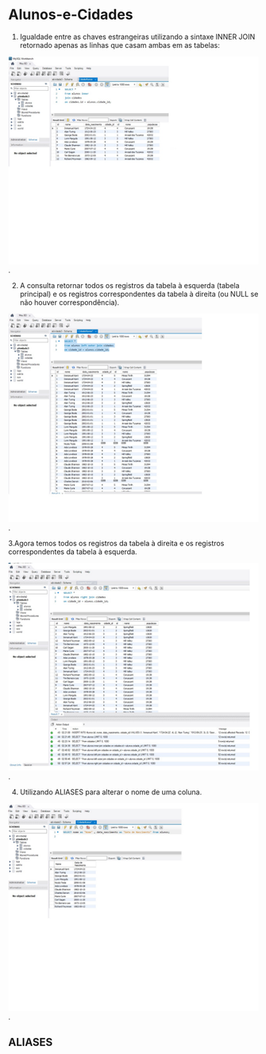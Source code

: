 # Alunos-e-Cidades

1. Igualdade entre as chaves estrangeiras utilizando a sintaxe INNER JOIN
retornado apenas as linhas que casam ambas em as tabelas:

![exer1](exer1.jpg).
 
2. A consulta retornar todos os registros da tabela à esquerda
 (tabela principal) e os registros correspondentes da tabela à direita
 (ou NULL se não houver correspondência).

![exer2](exer2.jpg).

3.Agora temos todos os registros da tabela à
direita e os registros correspondentes da tabela à esquerda.

![exer3](exer3.jpg).

4. Utilizando ALIASES para alterar o nome de uma coluna.

  ![exer4](exer4.jpg).

## ALIASES ##
